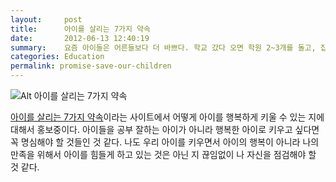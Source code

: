 ```yaml
---
layout:     post
title:      아이를 살리는 7가지 약속
date:       2012-06-13 12:40:19
summary:    요즘 아이들은 어른들보다 더 바쁘다. 학교 갔다 오면 학원 2~3개를 돌고, 집에 돌아오면 학교 숙제, 학원 숙제를 해야한다. 그것도 모자라서 왜 공부 안하냐며 야단치시는 부모님들도 부지기수다. 정말 그것이 아이를 위한 일일까?
categories: Education
permalink: promise-save-our-children
---
```



![Alt 아이를 살리는 7가지 약속](http://farm9.staticflickr.com/8163/7367412368_549114f6f5_c.jpg)


[아이를 살리는 7가지 약속](http://7promise.com/)이라는 사이트에서 어떻게 아이를 행복하게 키울 수 있는 지에 대해서 홍보중이다. 아이들을 공부 잘하는 아이가 아니라 행복한 아이로 키우고 싶다면 꼭 명심해야 할 것들인 것 같다. 나도 우리 아이를 키우면서 아이의 행복이 아니라 나의 만족을 위해서 아이를 힘들게 하고 있는 것은 아닌 지 끊임없이 나 자신을 점검해야 할 것 같다.